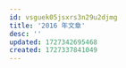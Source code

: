 ```yaml
---
id: vsguek05jsxrs3n29u2djmg
title: '2016 年文章'
desc: ''
updated: 1727342695468
created: 1727337841049
---
```

